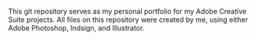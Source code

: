 This git repository serves as my personal portfolio for my Adobe Creative Suite projects.
All files on this repository were created by me, using either Adobe Photoshop, Indsign, and Illustrator.
